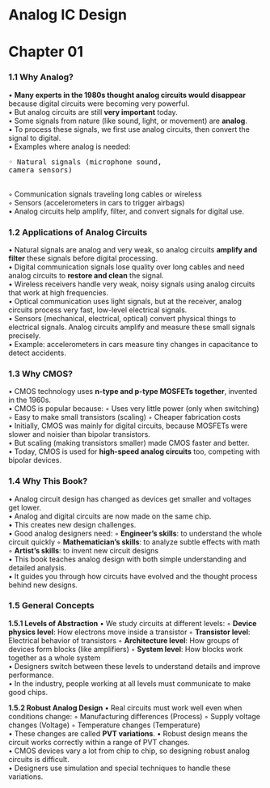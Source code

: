 # Analog IC Design

# **Chapter 01**

### **1.1 Why Analog?**

• **Many experts in the 1980s thought analog circuits would disappear** because digital circuits were becoming very powerful. <br>
• But analog circuits are still **very important** today. <br>
• Some signals from nature (like sound, light, or movement) are **analog**.   <br>
• To process these signals, we first use analog circuits, then convert the signal to digital.   <br>
• Examples where analog is needed:  <br>
    <pre>◦ Natural signals (microphone sound, camera sensors)</pre>   <br>
    ◦ Communication signals traveling long cables or wireless   <br>
    ◦ Sensors (accelerometers in cars to trigger airbags)  <br>
• Analog circuits help amplify, filter, and convert signals for digital use.  <br>

### **1.2 Applications of Analog Circuits**

• Natural signals are analog and very weak, so analog circuits **amplify and filter** these signals before digital processing.  <br>
• Digital communication signals lose quality over long cables and need analog circuits to **restore and clean** the signal.  <br>
• Wireless receivers handle very weak, noisy signals using analog circuits that work at high frequencies.  <br>
• Optical communication uses light signals, but at the receiver, analog circuits process very fast, low-level electrical signals.  <br>
• Sensors (mechanical, electrical, optical) convert physical things to electrical signals. Analog circuits amplify and measure these small signals precisely.  <br>
• Example: accelerometers in cars measure tiny changes in capacitance to detect accidents. 

### **1.3 Why CMOS?**

• CMOS technology uses **n-type and p-type MOSFETs together**, invented in the 1960s.  <br> 
• CMOS is popular because:
    ◦ Uses very little power (only when switching)
    ◦ Easy to make small transistors (scaling)
    ◦ Cheaper fabrication costs  <br>
• Initially, CMOS was mainly for digital circuits, because MOSFETs were slower and noisier than bipolar transistors.  <br>
• But scaling (making transistors smaller) made CMOS faster and better.  <br>
• Today, CMOS is used for **high-speed analog circuits** too, competing with bipolar devices.  <br>

### **1.4 Why This Book?**

• Analog circuit design has changed as devices get smaller and voltages get lower.  <br>
• Analog and digital circuits are now made on the same chip.  <br>
• This creates new design challenges.  <br>
• Good analog designers need:
    ◦ **Engineer’s skills**: to understand the whole circuit quickly
    ◦ **Mathematician’s skills**: to analyze subtle effects with math
    ◦ **Artist’s skills**: to invent new circuit designs  <br>
• This book teaches analog design with both simple understanding and detailed analysis.  <br>
• It guides you through how circuits have evolved and the thought process behind new designs.  <br>

### **1.5 General Concepts**

**1.5.1 Levels of Abstraction**
• We study circuits at different levels:
    ◦ **Device physics level**: How electrons move inside a transistor
    ◦ **Transistor level**: Electrical behavior of transistors
    ◦ **Architecture level**: How groups of devices form blocks (like amplifiers)
    ◦ **System level**: How blocks work together as a whole system   <br> 
• Designers switch between these levels to understand details and improve performance.  <br>
• In the industry, people working at all levels must communicate to make good chips.

**1.5.2 Robust Analog Design**
• Real circuits must work well even when conditions change:
    ◦ Manufacturing differences (Process)
    ◦ Supply voltage changes (Voltage)
    ◦ Temperature changes (Temperature)  <br>
• These changes are called **PVT variations**.
• Robust design means the circuit works correctly within a range of PVT changes.  <br>
• CMOS devices vary a lot from chip to chip, so designing robust analog circuits is difficult.  <br>
• Designers use simulation and special techniques to handle these variations.  <br>

